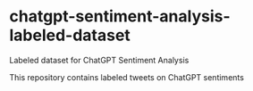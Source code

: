 # chatgpt-sentiment-analysis-labeled-dataset
Labeled dataset for ChatGPT Sentiment Analysis

This repository contains labeled tweets on ChatGPT sentiments
